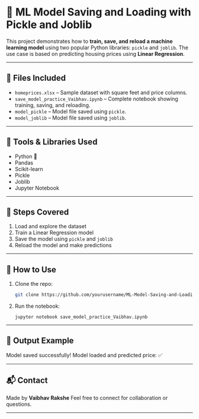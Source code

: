# 🧠 ML Model Saving and Loading with Pickle and Joblib

This project demonstrates how to **train, save, and reload a machine learning model** using two popular Python libraries: `pickle` and `joblib`. The use case is based on predicting housing prices using **Linear Regression**.

---

## 📂 Files Included

- `homeprices.xlsx` – Sample dataset with square feet and price columns.
- `save_model_practice_Vaibhav.ipynb` – Complete notebook showing training, saving, and reloading.
- `model_pickle` – Model file saved using `pickle`.
- `model_joblib` – Model file saved using `joblib`.

---

## 🔧 Tools & Libraries Used

- Python 🐍
- Pandas
- Scikit-learn
- Pickle
- Joblib
- Jupyter Notebook

---

## 🚀 Steps Covered

1. Load and explore the dataset
2. Train a Linear Regression model
3. Save the model using `pickle` and `joblib`
4. Reload the model and make predictions

---

## 📌 How to Use

1. Clone the repo:
   ```bash
   git clone https://github.com/yourusername/ML-Model-Saving-and-Loading.git
   ```

2. Run the notebook:

   ```
   jupyter notebook save_model_practice_Vaibhav.ipynb
   ```

---

## 🧠 Output Example

Model saved successfully!
Model loaded and predicted price: ✅

---

## 📬 Contact

Made by **Vaibhav Rakshe**
Feel free to connect for collaboration or questions.

---
